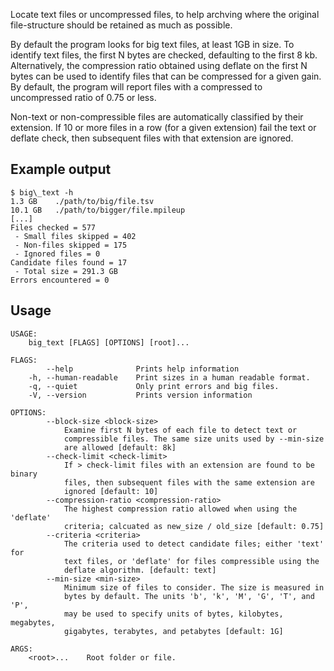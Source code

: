 Locate text files or uncompressed files, to help archving where the original file-structure should be retained as much as possible.

By default the program looks for big text files, at least 1GB in size. To identify text files, the first N bytes are checked, defaulting to the first 8 kb. Alternatively, the compression ratio obtained using deflate on the first N bytes can be used to identify files that can be compressed for a given gain. By default, the program will report files with a compressed to uncompressed ratio of 0.75 or less.

Non-text or non-compressible files are automatically classified by their extension. If 10 or more files in a row (for a given extension) fail the text or deflate check, then subsequent files with that extension are ignored.

## Example output

    $ big\_text -h
    1.3 GB    ./path/to/big/file.tsv
    10.1 GB   ./path/to/bigger/file.mpileup
    [...]
    Files checked = 577
     - Small files skipped = 402
     - Non-files skipped = 175
     - Ignored files = 0
    Candidate files found = 17
     - Total size = 291.3 GB
    Errors encountered = 0

## Usage

    USAGE:
        big_text [FLAGS] [OPTIONS] [root]...

    FLAGS:
            --help              Prints help information
        -h, --human-readable    Print sizes in a human readable format.
        -q, --quiet             Only print errors and big files.
        -V, --version           Prints version information

    OPTIONS:
            --block-size <block-size>
                Examine first N bytes of each file to detect text or
                compressible files. The same size units used by --min-size
                are allowed [default: 8k]
            --check-limit <check-limit>
                If > check-limit files with an extension are found to be binary
                files, then subsequent files with the same extension are
                ignored [default: 10]
            --compression-ratio <compression-ratio>
                The highest compression ratio allowed when using the 'deflate'
                criteria; calcuated as new_size / old_size [default: 0.75]
            --criteria <criteria>
                The criteria used to detect candidate files; either 'text' for
                text files, or 'deflate' for files compressible using the
                deflate algorithm. [default: text]
            --min-size <min-size>
                Minimum size of files to consider. The size is measured in
                bytes by default. The units 'b', 'k', 'M', 'G', 'T', and 'P',
                may be used to specify units of bytes, kilobytes, megabytes,
                gigabytes, terabytes, and petabytes [default: 1G]

    ARGS:
        <root>...    Root folder or file.
